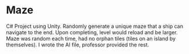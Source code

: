 # Maze
C# Project using Unity.  Randomly generate a unique maze that a ship can navigate to the end.  Upon completing, level would reload and be larger.  Maze was random each time, had no orphan tiles (tiles on an island by themselves).  I wrote the AI file, professor provided the rest.
